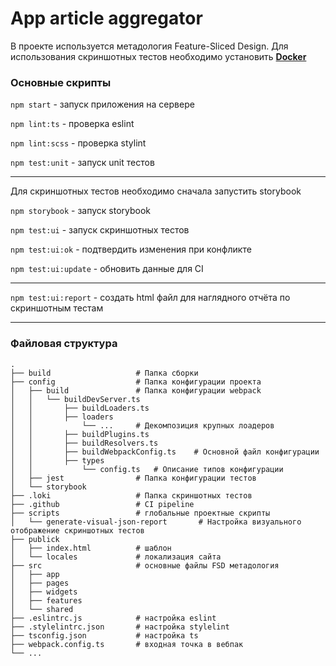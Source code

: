 # App article aggregator
В проекте используется метадология Feature-Sliced Design. Для использования скриншотных тестов необходимо установить <b><u>Docker</u></b>

### Основные скрипты
<p><code>npm start</code> - запуск приложения на сервере</p>
<p><code>npm lint:ts</code> - проверка eslint</p>
<p><code>npm lint:scss</code> - проверка stylint</p>
<p><code>npm test:unit</code> - запуск unit тестов</p>
<hr>
<p>Для скриншотных тестов необходимо сначала запустить storybook</p>
<p><code>npm storybook</code> - запуск storybook</p>
<p><code>npm test:ui</code> - запуск скриншотных тестов</p>
<p><code>npm test:ui:ok</code> - подтвердить изменения при конфликте</p>
<p><code>npm test:ui:update</code> - обновить данные для CI</p>
<hr>
<p><code>npm test:ui:report</code> - создать html файл для наглядного отчёта по скриншотным тестам</p>
<hr>

### Файловая структура

    .
    ├── build                   # Папка сборки
    ├── config                  # Папка конфигурации проекта
    │   ├── build               # Папка конфигурации webpack
    │   │   └── buildDevServer.ts  
    │   │       ├── buildLoaders.ts   
    │   │       ├── loaders
    │   │           └── ...     # Декомпозиция крупных лоадеров
    │   │       ├── buildPlugins.ts 
    │   │       ├── buildResolvers.ts 
    │   │       ├── buildWebpackConfig.ts    # Основной файл конфигурации
    │   │       ├── types   
    │   │           └── config.ts   # Описание типов конфигурации
    │   ├── jest                # Папка конфигурации тестов
    │   └── storybook           
    ├── .loki                   # Папка скриншотных тестов
    ├── .github                 # CI pipeline
    ├── scripts                 # глобальные проектные скрипты
    │   └── generate-visual-json-report       # Настройка визуального отображение скриншотных тестов
    ├── publick                 
    │   ├── index.html          # шаблон
    │   └── locales             # локализация сайта
    ├── src                     # основные файлы FSD метадология
    │   ├── app
    │   ├── pages             
    │   ├── widgets           
    │   ├── features  
    │   └── shared
    ├── .eslintrc.js            # настройка eslint
    ├── .stylelintrc.json       # настройка stylelint
    ├── tsconfig.json           # настройка ts
    ├── webpack.config.ts       # входная точка в вебпак
    └── ...

